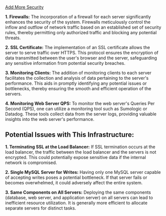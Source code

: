 [Add More Security](https://i.imgur.com/t00ALOR.png)

**1. Firewalls:**
The incorporation of a firewall for each server significantly enhances the security of the system.
Firewalls meticulously control the inflow and outflow of network traffic based on an established set of security rules,
thereby permitting only authorized traffic and blocking any potential threats.

**2. SSL Certificate:**
The implementation of an SSL certificate allows the server to serve traffic over HTTPS.
This protocol ensures the encryption of data transmitted between the user's browser and the server,
safeguarding any sensitive information from potential security breaches.

**3. Monitoring Clients:**
The addition of monitoring clients to each server facilitates the collection and analysis of data pertaining
to the server's performance. This aids in promptly identifying any potential issues or bottlenecks,
thereby ensuring the smooth and efficient operation of the servers.

**4. Monitoring Web Server QPS:**
To monitor the web server's Queries Per Second (QPS), one can utilize a monitoring tool such as
Sumologic or Datadog. These tools collect data from the server logs, providing valuable insights
into the web server's performance.

## Potential Issues with This Infrastructure:

**1. Terminating SSL at the Load Balancer:**
If SSL termination occurs at the load balancer, the traffic between the load balancer and the servers is
not encrypted. This could potentially expose sensitive data if the internal network is compromised.

**2. Single MySQL Server for Writes:**
Having only one MySQL server capable of accepting writes poses a potential bottleneck. If that server fails
or becomes overwhelmed, it could adversely affect the entire system.

**3. Same Components on All Servers:**
Deploying the same components (database, web server, and application server) on all servers can lead
to inefficient resource utilization. It is generally more efficient to allocate separate servers for
distinct tasks.

